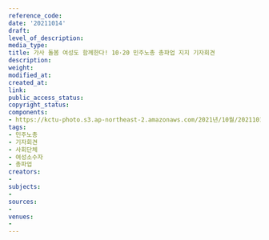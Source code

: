 ```yaml
---
reference_code: 
date: '20211014'
draft: 
level_of_description: 
media_type: 
title: 가사 돌봄 여성도 함께한다! 10·20 민주노총 총파업 지지 기자회견
description: 
weight: 
modified_at: 
created_at: 
link: 
public_access_status: 
copyright_status: 
components:
- https://kctu-photo.s3.ap-northeast-2.amazonaws.com/2021년/10월/20211014-가사+돌봄+여성도+함께한다!+10·20+민주노총+총파업+지지+기자회견_민주노총_기자회견_사회단체_여성소수자_총파업/_5D40031.jpg
tags:
- 민주노총
- 기자회견
- 사회단체
- 여성소수자
- 총파업
creators:
- 
subjects:
- 
sources:
- 
venues:
- 
---
```

